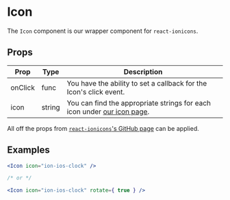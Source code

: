 # Icon

The `Icon` component is our wrapper component for `react-ionicons`.

## Props

| Prop | Type | Description |
| ---- | ---- | ----------- |
| onClick | func | You have the ability to set a callback for the Icon's click event. |
| icon | string | You can find the appropriate strings for each icon under [our icon page](ux.intellyo.com/icons). |

All off the props from [`react-ionicons`'s GitHub page](https://github.com/zamarrowski/react-ionicons#api) can be applied.

## Examples

```jsx
<Icon icon="ion-ios-clock" />

/* or */

<Icon icon="ion-ios-clock" rotate={ true } />
```
